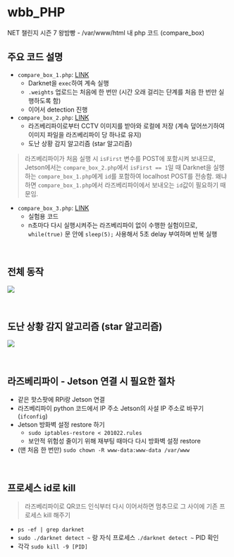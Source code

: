 # wbb_PHP
 NET 챌린지 시즌 7 왕밤빵 - /var/www/html 내 php 코드 (compare_box)

## 주요 코드 설명
- `compare_box_1.php`: [LINK](https://github.com/seungri0826/wbb_PHP/blob/master/www/html/compare_box_1.php)
  - Darknet을 `exec`하여 계속 실행
  - `.weights` 업로드는 처음에 한 번만 (시간 오래 걸리는 단계를 처음 한 번만 실행하도록 함)
  - 이어서 detection 진행
- `compare_box_2.php`: [LINK](https://github.com/seungri0826/wbb_PHP/blob/master/www/html/compare_box_2.php)
  - 라즈베리파이로부터 CCTV 이미지를 받아와 로컬에 저장 (계속 덮어쓰기하여 이미지 파일을 라즈베리파이 당 하나로 유지)
  - 도난 상황 감지 알고리즘 (star 알고리즘)
> 라즈베리파이가 처음 실행 시 `isFirst` 변수를 POST에 포함시켜 보내므로, Jetson에서는 `compare_box_2.php`에서 `isFirst == 1`일 때 Darknet을 실행하는 `compare_box_1.php`에게 `id`를 포함하여 localhost POST를 전송함. 왜냐하면 `compare_box_1.php`에서 라즈베리파이에서 보내오는 `id`값이 필요하기 때문임.
- `compare_box_3.php`: [LINK](https://github.com/seungri0826/wbb_PHP/blob/master/www/html/compare_box_3.php)
  - 실험용 코드
  - n초마다 다시 실행시켜주는 라즈베리파이 없이 수행한 실험이므로, `while(true)` 문 안에 `sleep(5);` 사용해서 5초 delay 부여하며 반복 실행

<br>

## 전체 동작
![](https://s3.us-west-2.amazonaws.com/secure.notion-static.com/1f28e5de-cdc0-4623-b18c-e2d83b296b98/Untitled.png?X-Amz-Algorithm=AWS4-HMAC-SHA256&X-Amz-Content-Sha256=UNSIGNED-PAYLOAD&X-Amz-Credential=AKIAT73L2G45EIPT3X45%2F20220317%2Fus-west-2%2Fs3%2Faws4_request&X-Amz-Date=20220317T054347Z&X-Amz-Expires=86400&X-Amz-Signature=8eb87a9e94e91b59c9c95b491572d949b8d718e144019e5c7f4641b5ba03e965&X-Amz-SignedHeaders=host&response-content-disposition=filename%20%3D%22Untitled.png%22&x-id=GetObject)

<br>

## 도난 상황 감지 알고리즘 (star 알고리즘)
![](https://s3.us-west-2.amazonaws.com/secure.notion-static.com/b999aaa6-3531-49b2-81e6-9da04e8944bf/Untitled.png?X-Amz-Algorithm=AWS4-HMAC-SHA256&X-Amz-Content-Sha256=UNSIGNED-PAYLOAD&X-Amz-Credential=AKIAT73L2G45EIPT3X45%2F20220317%2Fus-west-2%2Fs3%2Faws4_request&X-Amz-Date=20220317T054345Z&X-Amz-Expires=86400&X-Amz-Signature=b0feb7aa72e25761187f936cf5181c09cc9724808f419b8971cb87b8e5163a4f&X-Amz-SignedHeaders=host&response-content-disposition=filename%20%3D%22Untitled.png%22&x-id=GetObject)

<br>

## 라즈베리파이 - Jetson 연결 시 필요한 절차
- 같은 핫스팟에 RPi랑 Jetson 연결
- 라즈베리파이 python 코드에서 IP 주소 Jetson의 사설 IP 주소로 바꾸기 (`ifconfig`)
- Jetson 방화벽 설정 restore 하기
  - `sudo iptables-restore < 201022.rules` 
  - 보안적 위험성 줄이기 위해 재부팅 때마다 다시 방화벽 설정 restore
- (맨 처음 한 번만) `sudo chown -R www-data:www-data /var/www`

<br>

## 프로세스 id로 kill
> 라즈베리파이로 QR코드 인식부터 다시 이어서하면 멈추므로 그 사이에 기존 프로세스 kill 해주기
- `ps -ef | grep darknet` 
- `sudo ./darknet detect ~` 랑 자식 프로세스 `./darknet detect ~` PID 확인
- 각각 `sudo kill -9 [PID]` 

